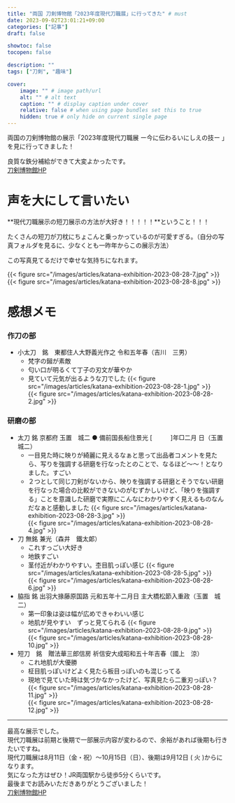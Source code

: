 ```yaml
---
title: "両国 刀剣博物館「2023年度現代刀職展」に行ってきた" # must
date: 2023-09-02T23:01:21+09:00
categories: ["記事"]
draft: false

showtoc: false
tocopen: false

description: ""
tags: ["刀剣", "趣味"]

cover: 
    image: "" # image path/url
    alt: "" # alt text
    caption: "" # display caption under cover
    relative: false # when using page bundles set this to true
    hidden: true # only hide on current single page
---
```


両国の刀剣博物館の展示「2023年度現代刀職展 ー今に伝わるいにしえの技ー 」を見に行ってきました！  

良質な鉄分補給ができて大変よかったです。  
[刀剣博物館HP](https://www.touken.or.jp/museum/)

# 声を大にして言いたい
**現代刀職展示の短刀展示の方法が大好き！！！！！**ということ！！！  

たくさんの短刀が刀枕にちょこんと乗っかっているのが可愛すぎる。（自分の写真フォルダを見るに、少なくとも一昨年からこの展示方法）  

この写真見てるだけで幸せな気持ちになれます。  

{{< figure src="/images/articles/katana-exhibition-2023-08-28-7.jpg" >}}  
{{< figure src="/images/articles/katana-exhibition-2023-08-28-8.jpg" >}}  
# 感想メモ
### 作刀の部
- 小太刀　銘　東都住人大野義光作之 令和五年春（吉川　三男）
	- 梵字の鎺が素敵
	- 匂い口が明るくて丁子の刃文が華やか
	- 見ていて元気が出るような刀でした
    {{< figure src="/images/articles/katana-exhibition-2023-08-28-1.jpg" >}}  
    {{< figure src="/images/articles/katana-exhibition-2023-08-28-2.jpg" >}}  
### 研磨の部
- 太刀 銘 京都府 玉置　城二 ● 備前国長船住景光 [　　　]年□二月 日（玉置　城二）
	- 一目見た時に映りが綺麗に見えるなぁと思って出品者コメントを見たら、写りを強調する研磨を行なったとのことで、なるほど〜〜！となりました。すごい
	- ２つとして同じ刀剣がないから、映りを強調する研磨とそうでない研磨を行なった場合の比較ができないのがむずかしいけど、「映りを強調する」ことを意識した研磨で実際にこんなにわかりやすく見えるものなんだなぁと感動しました
    {{< figure src="/images/articles/katana-exhibition-2023-08-28-3.jpg" >}}  
    {{< figure src="/images/articles/katana-exhibition-2023-08-28-4.jpg" >}}  
- 刀 無銘 兼光（森井　鐵太郞）
	- これすっごい大好き
	- 地鉄すごい
	- 茎付近がわかりやすい。杢目肌っぽい感じ
    {{< figure src="/images/articles/katana-exhibition-2023-08-28-5.jpg" >}}  
    {{< figure src="/images/articles/katana-exhibition-2023-08-28-6.jpg" >}}  
- 脇指 銘 出羽大掾藤原国路 元和五年十二月日 主大橋松節入重政（玉置　城二）
	- 第一印象は姿は幅が広めできゃわいい感じ
	- 地肌が見やすい　ずっと見てられる
    {{< figure src="/images/articles/katana-exhibition-2023-08-28-9.jpg" >}}  
    {{< figure src="/images/articles/katana-exhibition-2023-08-28-10.jpg" >}}  
- 短刀　銘　贈法華三郎信房 祈信安大成昭和五十年吉春（國上　涼）
	- これ地肌が大優勝
	- 柾目肌っぽいけどよく見たら板目っぽいのも混じってる
	- 現地で見ていた時は気づかなかったけど、写真見たら二重刃っぽい？
    {{< figure src="/images/articles/katana-exhibition-2023-08-28-11.jpg" >}}  
    {{< figure src="/images/articles/katana-exhibition-2023-08-28-12.jpg" >}}  

---

最高な展示でした。  
現代刀職展は前期と後期で一部展示内容が変わるので、余裕があれば後期も行きたいですね。  
現代刀職展は8月11日（金・祝）～10月15日（日）、後期は9月12日 ( 火 )からになります。  
気になった方はぜひ！JR両国駅から徒歩5分くらいです。  
最後までお読みいただきありがとうございました！  
[刀剣博物館HP](https://www.touken.or.jp/museum/)